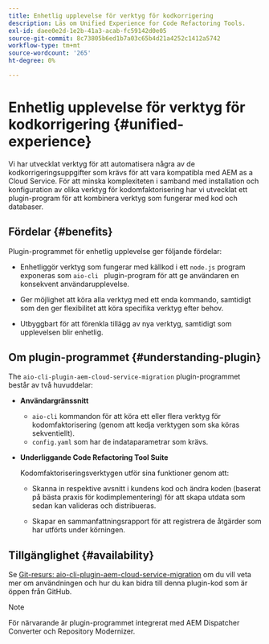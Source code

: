 ```yaml
---
title: Enhetlig upplevelse för verktyg för kodkorrigering
description: Läs om Unified Experience for Code Refactoring Tools.
exl-id: daee0e2d-1e2b-41a3-acab-fc59142d0e05
source-git-commit: 8c73805b6ed1b7a03c65b4d21a4252c1412a5742
workflow-type: tm+mt
source-wordcount: '265'
ht-degree: 0%

---
```


# Enhetlig upplevelse för verktyg för kodkorrigering {#unified-experience}

Vi har utvecklat verktyg för att automatisera några av de kodkorrigeringsuppgifter som krävs för att vara kompatibla med AEM as a Cloud Service. För att minska komplexiteten i samband med installation och konfiguration av olika verktyg för kodomfaktorisering har vi utvecklat ett plugin-program för att kombinera verktyg som fungerar med kod och databaser.

## Fördelar {#benefits}

Plugin-programmet för enhetlig upplevelse ger följande fördelar:

* Enhetliggör verktyg som fungerar med källkod i ett `node.js` program exponeras som `aio-cli ` plugin-program för att ge användaren en konsekvent användarupplevelse.

* Ger möjlighet att köra alla verktyg med ett enda kommando, samtidigt som den ger flexibilitet att köra specifika verktyg efter behov.

* Utbyggbart för att förenkla tillägg av nya verktyg, samtidigt som upplevelsen blir enhetlig.

## Om plugin-programmet {#understanding-plugin}

The `aio-cli-plugin-aem-cloud-service-migration` plugin-programmet består av två huvuddelar:

* **Användargränssnitt**

   * `aio-cli` kommandon för att köra ett eller flera verktyg för kodomfaktorisering (genom att kedja verktygen som ska köras sekventiellt).
   * `config.yaml` som har de indataparametrar som krävs.

* **Underliggande Code Refactoring Tool Suite**

  Kodomfaktoriseringsverktygen utför sina funktioner genom att:

   * Skanna in respektive avsnitt i kundens kod och ändra koden (baserat på bästa praxis för kodimplementering) för att skapa utdata som sedan kan valideras och distribueras.

   * Skapar en sammanfattningsrapport för att registrera de åtgärder som har utförts under körningen.

## Tillgänglighet {#availability}

Se [Git-resurs: aio-cli-plugin-aem-cloud-service-migration](https://github.com/adobe/aio-cli-plugin-aem-cloud-service-migration) om du vill veta mer om användningen och hur du kan bidra till denna plugin-kod som är öppen från GitHub.

>[!NOTE]
>För närvarande är plugin-programmet integrerat med AEM Dispatcher Converter och Repository Modernizer.

